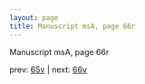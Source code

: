 ```yaml
---
layout: page
title: Manuscript msA, page 66r
---
```


Manuscript msA, page 66r

prev:  [65v](../65v) | next:  [66v](../66v)